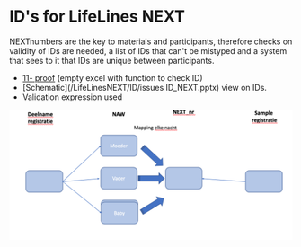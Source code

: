 # ID's for LifeLines NEXT

NEXTnumbers are the key to materials and participants, therefore checks on validity of IDs are needed, a list of IDs that can't be mistyped and a system that sees to it that IDs are unique between participants.

* [11- proof](/LifeLinesNEXT/ID/11_proof.xlsx) (empty excel with function to check ID)
* [Schematic](/LifeLinesNEXT/ID/issues ID_NEXT.pptx) view on IDs.
* Validation expression used

![NEXT_ID_model](/LifeLinesNEXT/ID/nummers.png)
